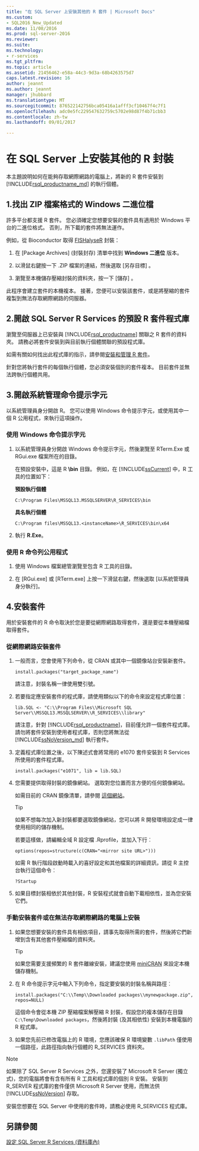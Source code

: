 ```yaml
---
title: "在 SQL Server 上安裝其他的 R 套件 | Microsoft Docs"
ms.custom:
- SQL2016_New_Updated
ms.date: 11/08/2016
ms.prod: sql-server-2016
ms.reviewer: 
ms.suite: 
ms.technology:
- r-services
ms.tgt_pltfrm: 
ms.topic: article
ms.assetid: 21456462-e58a-44c3-9d3a-68b4263575d7
caps.latest.revision: 16
author: jeannt
ms.author: jeannt
manager: jhubbard
ms.translationtype: MT
ms.sourcegitcommit: 876522142756bca05416a1afff3cf10467f4c7f1
ms.openlocfilehash: adc0e5fc229547632759c5702e98d87f4b71cbb3
ms.contentlocale: zh-tw
ms.lasthandoff: 09/01/2017

---
```

# <a name="install-additional-r-packages-on-sql-server"></a>在 SQL Server 上安裝其他的 R 封裝
本主題說明如何在能夠存取網際網路的電腦上，將新的 R 套件安裝到 [!INCLUDE[rsql_productname_md](../../includes/rsql-productname-md.md)] 的執行個體。

## <a name="1-locate-the-windows-binaries-in-zip-file-format"></a>1.找出 ZIP 檔案格式的 Windows 二進位檔

許多平台都支援 R 套件。 您必須確定您想要安裝的套件具有適用於 Windows 平台的二進位格式。 否則，所下載的套件將無法運作。

例如，從 Bioconductor 取得 [FISHalyseR](http://bioconductor.org/packages/release/bioc/html/FISHalyseR.html) 封裝：  
  
1.  在 [Package Archives] \(封裝封存)  清單中找到 **Windows 二進位** 版本。  
  
2.  以滑鼠右鍵按一下 .ZIP 檔案的連結，然後選取 [另存目標]  。  
  
3.  瀏覽至本機儲存壓縮封裝的資料夾，按一下 [儲存] 。  
  
 此程序會建立套件的本機複本。 接著，您便可以安裝該套件，或是將壓縮的套件複製到無法存取網際網路的伺服器。  
  
  
## <a name="2-open-the-default-r-package-library-for-sql-server-r-services"></a>2.開啟 SQL Server R Services 的預設 R 套件程式庫 

瀏覽至伺服器上已安裝與 [!INCLUDE[rsql_productname](../../includes/rsql-productname-md.md)] 關聯之 R 套件的資料夾。 請務必將套件安裝到與目前執行個體關聯的預設程式庫。 

如需有關如何找出此程式庫的指示，請參閱[安裝和管理 R 套件](../../advanced-analytics/r-services/installing-and-managing-r-packages.md)。

   針對您將執行套件的每個執行個體，您必須安裝個別的套件複本。 目前套件並無法跨執行個體共用。
     
  
## <a name="3-open-an-administrative-command-prompt"></a>3.開啟系統管理命令提示字元 

以系統管理員身分開啟 R。  您可以使用 Windows 命令提示字元，或使用其中一個 R 公用程式，來執行這項操作。
  
### <a name="using-the-windows-command-prompt"></a>使用 Windows 命令提示字元 

1. 以系統管理員身分開啟 Windows 命令提示字元，然後瀏覽至 RTerm.Exe 或 RGui.exe 檔案所在的目錄。  
  
    在預設安裝中，這是 R **\bin** 目錄。 例如，在 [!INCLUDE[ssCurrent](../../includes/sscurrent-md.md)] 中，R 工具的位置如下： 

    **預設執行個體**

     `C:\Program Files\MSSQL13.MSSQLSERVER\R_SERVICES\bin` 
 
     **具名執行個體**
   
     `C:\Program files\MSSQL13.<instanceName>\R_SERVICES\bin\x64`  
  
2. 執行 **R.Exe**。  
  
### <a name="using-the-r-command-line-utilities"></a>使用 R 命令列公用程式 
  
1. 使用 Windows 檔案總管瀏覽至包含 R 工具的目錄。  
  
2. 在 [RGui.exe] 或 [RTerm.exe] 上按一下滑鼠右鍵，然後選取 [以系統管理員身分執行]。  
## <a name="4-install-the-package"></a>4.安裝套件

用於安裝套件的 R 命令取決於您是要從網際網路取得套件，還是要從本機壓縮檔取得套件。  
  
### <a name="install-package-from-internet"></a>從網際網路安裝套件  
  
1.  一般而言，您會使用下列命令，從 CRAN 或其中一個鏡像站台安裝新套件。  
  
    ```  
    install.packages("target_package_name")  
    ```
    
    請注意，封裝名稱一律使用雙引號。

2.  若要指定應安裝套件的程式庫，請使用類似以下的命令來設定程式庫位置：
    
    ```  
    lib.SQL <- "C:\\Program Files\\Microsoft SQL Server\\MSSQL13.MSSQLSERVER\\R_SERVICES\\library"    
    ```

    請注意，針對 [!INCLUDE[rsql_productname](../../includes/rsql-productname-md.md)]，目前僅允許一個套件程式庫。 請勿將套件安裝到使用者程式庫，否則您將無法從 [!INCLUDE[ssNoVersion_md](../../includes/ssnoversion-md.md)] 執行套件。   
     
3.  定義程式庫位置之後，以下陳述式會將常用的 e1070 套件安裝到 R Services 所使用的套件程式庫。  
  
    ```  
    install.packages("e1071", lib = lib.SQL)  
    ```  
  
4.  您需要提供取得封裝的鏡像網站。 選取對您位置而言方便的任何鏡像網站。  
  
    如需目前的 CRAN 鏡像清單，請參閱 [這個網站](https://cran.r-project.org/mirrors.html)。  
  
    > [!TIP]  
    >  如果不想每次加入新封裝都要選取鏡像網站，您可以將 R 開發環境設定成一律使用相同的儲存機制。  
    >   
    >  若要這樣做，請編輯全域 R 設定檔 .Rprofile，並加入下行︰  
    >   
    >  `options(repos=structure(c(CRAN="<mirror site URL>")))`  
    >   
    >  如需 R 執行階段啟動時載入的喜好設定和其他檔案的詳細資訊，請從 R 主控台執行這個命令︰  
    >   
    >  `?Startup`  
  
5.  如果目標封裝相依於其他封裝，R 安裝程式就會自動下載相依性，並為您安裝它們。  
  
### <a name="manual-package-installation-or-installing-on-computer-with-no-internet-access"></a>手動安裝套件或在無法存取網際網路的電腦上安裝 

1. 如果您想要安裝的套件具有相依項目，請事先取得所需的套件，然後將它們新增到含有其他套件壓縮檔的資料夾。

    > [!TIP]
    > 
    > 如果您需要支援頻繁的 R 套件離線安裝，建議您使用 [miniCRAN](https://mran.revolutionanalytics.com/package/miniCRAN/) 來設定本機儲存機制。  
  
2.  在 R 命令提示字元中輸入下列命令，指定要安裝的封裝名稱與路徑︰  
   
    ```  
    install.packages("C:\\Temp\\Downloaded packages\\mynewpackage.zip", repos=NULL)  
    ``` 
     
    這個命令會從本機 ZIP 壓縮檔案解壓縮 R 封裝，假設您的複本儲存在目錄 `C:\Temp\Downloaded packages`，然後將封裝 (及其相依性) 安裝到本機電腦的 R 程式庫。  
  
3.  如果您先前已修改電腦上的 R 環境，您應該確保 R 環境變數 `.libPath` 僅使用一個路徑，此路徑指向執行個體的 R_SERVICES 資料夾。  
  
> [!NOTE]
> 如果除了 SQL Server R Services 之外，您還安裝了 Microsoft R Server (獨立式)，您的電腦將會有含有所有 R 工具和程式庫的個別 R 安裝。 安裝到 R_SERVER 程式庫的套件僅供 Microsoft R Server 使用，而無法供 [!INCLUDE[ssNoVersion](../../includes/ssnoversion-md.md)] 存取。  
> 
>  安裝您想要在 SQL Server 中使用的套件時，請務必使用 R_SERVICES 程式庫。

  
## <a name="see-also"></a>另請參閱  
 [設定 SQL Server R Services &#40;資料庫內&#41;](../../advanced-analytics/r-services/set-up-sql-server-r-services-in-database.md)  
  
  

